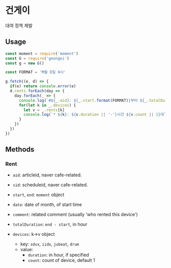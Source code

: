건게이
======

대여 정책 제발

Usage
-----

```js
const moment = require('moment')
const G = require('geongei')
const g = new G()

const FORMAT = 'M월 D일 H시'

g.fetch((e, d) => {
  if(e) return console.error(e)
  d.rents.forEach(day => {
    day.forEach(_ => {
      console.log(`#${_.aid}: ${_.start.format(FORMAT)}부터 ${_.totalDuration}시간 (${_.comment})`)
      for(let k in _.devices) {
        let v = _.rents[k]
        console.log(`* ${k}: ${v.duration || '-'}시간 ${v.count || 1}대`)
      }
    })
  })
})
```

Methods
-------

### Rent

* `aid`: articleid, naver cafe-related.
* `sid`: scheduleid, naver cafe-related.

* `start`, `end`: `moment` object
* `date`: date of month, of start time

* `comment`: related comment (usually 'who rented this device')
* `totalDuration`: `end - start`, in hour
* `devices`: k->v object
  * key: `sdvx`, `iidx`, `jubeat`, `drum`
  * value:
    * `duration`: in hour, if specified
    * `count`: count of device, default 1
